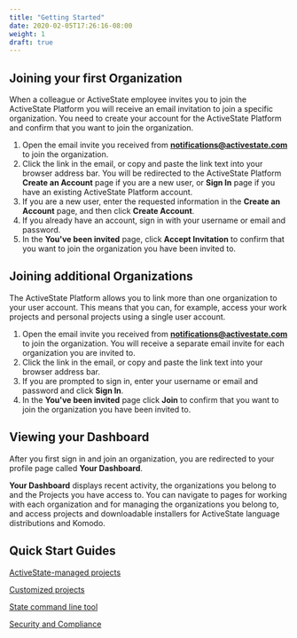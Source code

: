 ```yaml
---
title: "Getting Started"
date: 2020-02-05T17:26:16-08:00
weight: 1
draft: true
---
```


## Joining your first Organization

When a colleague or ActiveState employee invites you to join the ActiveState Platform you will receive an email invitation to join a specific organization. You need to create your account for the ActiveState Platform and confirm that you want to join the organization.

1. Open the email invite you received from **notifications@activestate.com** to join the organization.
1. Click the link in the email, or copy and paste the link text into your browser address bar. You will be redirected to the ActiveState Platform **Create an Account** page if you are a new user, or **Sign In** page if you have an existing ActiveState Platform account.
1. If you are a new user, enter the requested information in the **Create an Account** page, and then click **Create Account**.
1. If you already have an account, sign in with your username or email and password. 
1. In the **You've been invited** page, click **Accept Invitation** to confirm that you want to join the organization you have been invited to.

## Joining additional Organizations

The ActiveState Platform allows you to link more than one organization to your user account. This means that you can, for example, access your work projects and personal projects using a single user account.  

1. Open the email invite you received from **notifications@activestate.com** to join the organization. You will receive a separate email invite for each organization you are invited to.
1. Click the link in the email, or copy and paste the link text into your browser address bar.
1. If you are prompted to sign in, enter your username or email and password and click **Sign In**.
1. In the **You've been invited** page click **Join** to confirm that you want to join the organization you have been invited to.

## Viewing your Dashboard

After you first sign in and join an organization, you are redirected to your profile page called **Your Dashboard**.

**Your Dashboard** displays recent activity, the organizations you belong to and the Projects you have access to. You can navigate to pages for working with each organization and for managing the organizations you belong to, and access projects and downloadable installers for ActiveState language distributions and Komodo.

## Quick Start Guides

[ActiveState-managed projects](/start/managed.html)

[Customized projects](/start/build.html)

[State command line tool](/start/state.html)

[Security and Compliance](/start/security.html)
